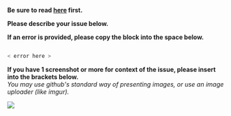 **Be sure to read [here](https://github.com/DiscordDungeons/Bugs/blob/master/FAQ.md) first.**

**Please describe your issue below.**  


**If an error is provided, please copy the block into the space below.**

```js

< error here >

```

**If you have 1 screenshot or more for context of the issue, please insert into the brackets below.**  
*You may use github's standard way of presenting images, or use an image uploader (like imgur).*

![]( < image url > )
